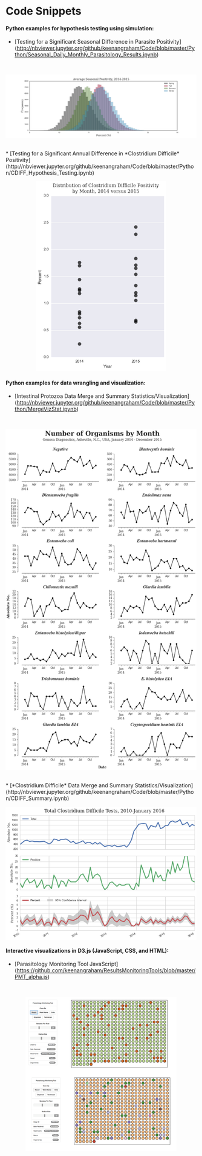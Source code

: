 
# Code Snippets 

#### Python examples for hypothesis testing using simulation:
* [Testing for a Significant Seasonal Difference in Parasite Positivity] (http://nbviewer.jupyter.org/github/keenangraham/Code/blob/master/Python/Seasonal_Daily_Monthly_Parasitology_Results.ipynb)
<br>
<p align="center">
<a href="http://nbviewer.jupyter.org/github/keenangraham/Code/blob/master/Python/Seasonal_Daily_Monthly_Parasitology_Results.ipynb"><img src="https://raw.githubusercontent.com/keenangraham/keenangraham.github.io/master/project/results/Seasonal_Positivity.png" align="middle" ></a></p>
<br>
* [Testing for a Significant Annual Difference in *Clostridium Difficile* Positivity] (http://nbviewer.jupyter.org/github/keenangraham/Code/blob/master/Python/CDIFF_Hypothesis_Testing.ipynb)
<br>
<p align="center">
<a href="http://nbviewer.jupyter.org/github/keenangraham/Code/blob/master/Python/CDIFF_Hypothesis_Testing.ipynb">
  <img src="https://raw.githubusercontent.com/keenangraham/keenangraham.github.io/master/project/results/CDiffDiff.png" height="500">
</a>
</p>

#### Python examples for data wrangling and visualization:
* [Intestinal Protozoa Data Merge and Summary Statistics/Visualization] (http://nbviewer.jupyter.org/github/keenangraham/Code/blob/master/Python/MergeVizStat.ipynb)
<br>
<p align="center">
<a href="http://nbviewer.jupyter.org/github/keenangraham/Code/blob/master/Python/MergeVizStat.ipynb"><img src="https://raw.githubusercontent.com/keenangraham/keenangraham.github.io/master/project/results/Overview.png" align="middle" height="900"></a></p>
<br>
* [*Clostridium Difficile* Data Merge and Summary Statistics/Visualization] (http://nbviewer.jupyter.org/github/keenangraham/Code/blob/master/Python/CDIFF_Summary.ipynb)
<br>
<p align="center">
<a href="http://nbviewer.jupyter.org/github/keenangraham/Code/blob/master/Python/CDIFF_Summary.ipynb"><img src="https://raw.githubusercontent.com/keenangraham/keenangraham.github.io/master/project/results/CDIFFsum.png" align="middle"></a></p>

#### Interactive visualizations in D3.js (JavaScript, CSS, and HTML):
* [Parasitology Monitoring Tool JavaScript] (https://github.com/keenangraham/ResultsMonitoringTools/blob/master/PMT_alpha.js)
<br>
<p align="center">
<a href="https://github.com/keenangraham/ResultsMonitoringTools/blob/master/PMT_alpha.js"><img src="https://raw.githubusercontent.com/keenangraham/keenangraham.github.io/master/project/results/mtr.png" align="middle" width="400" >
</a> <a href="https://github.com/keenangraham/ResultsMonitoringTools/blob/master/PMT_alpha.js"><img src="https://raw.githubusercontent.com/keenangraham/keenangraham.github.io/master/project/results/mto.png" align="middle" width="400" ></a>
</p>
